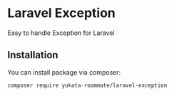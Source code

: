 # Laravel Exception

Easy to handle Exception for Laravel

## Installation

You can install package via composer:

```
composer require yukata-roommate/laravel-exception
```
